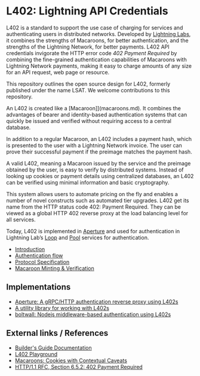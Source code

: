 # L402: Lightning API Credentials

L402 is a standard to support the use case of charging for services and authenticating users in distributed networks. Developed by [Lightning Labs](https://lightning.engineering/), it combines the strengths of Macaroons, for better authentication, and the strengths of the Lightning Network, for better payments. L402 API credentials invigorate the HTTP error code _402 Payment Required_ by combining the fine-grained authentication capabilities of Macaroons with Lightning Network payments, making it easy to charge amounts of any size for an API request, web page or resource.

This repository outlines the open source design for L402, formerly published under the name LSAT. We welcome contributions to this repository.

An L402 is created like a [Macaroon]](macaroons.md). It combines the advantages of bearer and identity-based authentication systems that can quickly be issued and verified without requiring access to a central database.

In addition to a regular Macaroon, an L402 includes a payment hash, which is presented to the user with a Lightning Network invoice. The user can prove their successful payment if the preimage matches the payment hash.

A valid L402, meaning a Macaroon issued by the service and the preimage obtained by the user, is easy to verify by distributed systems. Instead of looking up cookies or payment details using centralized databases, an L402 can be verified using minimal information and basic cryptography.

This system allows users to automate pricing on the fly and enables a number of novel constructs such as automated tier upgrades. L402 get its name from the HTTP status code 402: Payment Required. They can be viewed as a global HTTP 402 reverse proxy at the load balancing level for all services.

Today, L402 is implemented in [Aperture](https://github.com/lightninglabs/aperture) and used for authentication in Lightning Lab’s [Loop](https://github.com/lightninglabs/loop) and [Pool](https://github.com/lightninglabs/pool) services for authentication.

* [Introduction](introduction.md)
* [Authentication flow](authentication-flow.md)
* [Protocol Specification](protocol-specification.md)
* [Macaroon Minting & Verification](macaroons.md)

## Implementations

* [Aperture: A gRPC/HTTP authentication reverse proxy using L402s](https://github.com/lightninglabs/aperture)
* [A utility library for working with L402s](https://github.com/Tierion/lsat-js)
* [boltwall: Nodejs middleware-based authentication using L402s](https://github.com/tierion/boltwall)

## External links / References

* [Builder's Guide Documentation](https://docs.lightning.engineering/the-lightning-network/l402)
* [L402 Playground](https://lsat-playground.bucko.now.sh/)
* [Macaroons: Cookies with Contextual Caveats](https://research.google/pubs/pub41892/)
* [HTTP/1.1 RFC, Section 6.5.2: 402 Payment Required](https://tools.ietf.org/html/rfc7231#section-6.5.2)

